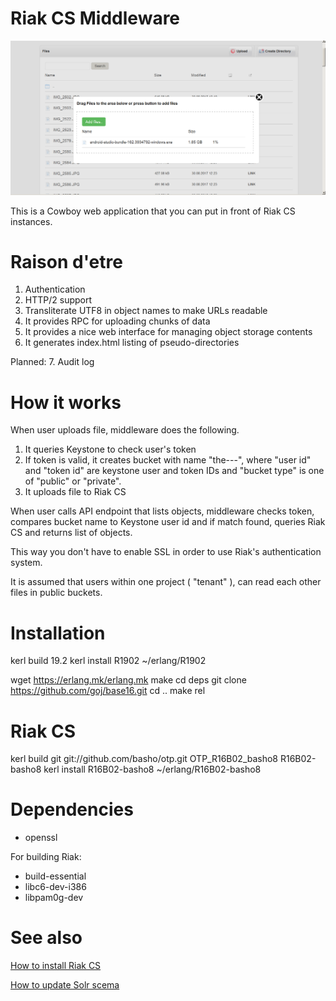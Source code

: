 Riak CS Middleware
==================

![Screenshot](riak_middleware_screenshot.png)

This is a Cowboy web application that you can put in front of Riak CS instances.

Raison d'etre
=============

1. Authentication
2. HTTP/2 support
3. Transliterate UTF8 in object names to make URLs readable
4. It provides RPC for uploading chunks of data
5. It provides a nice web interface for managing object storage contents
6. It generates index.html listing of pseudo-directories

Planned:
7. Audit log

How it works
============

When user uploads file, middleware does the following.

1. It queries Keystone to check user's token
2. If token is valid, it creates bucket with name "the-<user name>-<tenant name>-<bucket type>",
   where "user id" and "token id" are keystone user and token IDs and "bucket type"
   is one of "public" or "private".
3. It uploads file to Riak CS

When user calls API endpoint that lists objects, middleware checks token,
compares bucket name to Keystone user id and if match found, queries Riak CS
and returns list of objects.

This way you don't have to enable SSL in order to use Riak's authentication system.

It is assumed that users within one project ( "tenant" ),
can read each other files in public buckets.


Installation
==========
kerl build 19.2
kerl install R1902 ~/erlang/R1902

wget https://erlang.mk/erlang.mk
make
cd deps
git clone https://github.com/goj/base16.git
cd ..
make rel

Riak CS
=======
kerl build git git://github.com/basho/otp.git OTP_R16B02_basho8 R16B02-basho8
kerl install R16B02-basho8 ~/erlang/R16B02-basho8


Dependencies
============
* openssl

For building Riak:
* build-essential
* libc6-dev-i386
* libpam0g-dev


See also
========
[How to install Riak CS](/doc/riak_cs_setup.txt)

[How to update Solr scema](/doc/solr_setup.txt)
